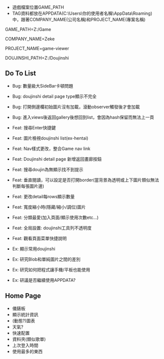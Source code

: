 - 遊戲檔案位置GAME_PATH
- TAG資料都放在APPDATA(C:\Users\你的使用者名稱\AppData\Roaming)中，跟著COMPANY_NAME(公司名稱)和PROJECT_NAME(專案名稱)

GAME_PATH=Z:/Game

COMPANY_NAME=Zeke

PROJECT_NAME=game-viewer

DOUJINSHI_PATH=Z:/Doujinshi

## Do To List

- Bug: 數量級大SideBar卡頓問題
- Bug: doujinshi detail page type顯示不完全
- Bug: 打開側邊欄初始圖片沒有加載，滾動observer觸發後才會加載
- Bug: 進入views後返回gallery後想回到list，會因為hash保留而無法上一頁

- Feat: 搜尋Enter快捷鍵
- Feat: 圖片檢視doujinshi list(ex-hentai)
- Feat: Nav樣式更改，整合Game nav link
- Feat: Doujinshi detail page 新增返回畫廊按鈕
- Feat: 搜尋doujin為無顯示找不到提示
- Feat: 垂直閱讀，可以設定是否打開border(當背景為透明或上下圖片類似無法判斷每張圖片邊)
- Feat: 更改detail每rows顯示數量
- Feat: 寬度縮小時(隱藏/縮小/調位)圖片
- Feat: 分類最愛(加入頁面/顯示使用次數etc...)


- Feat: 全局設置: doujinshi工具列不透明度
- Feat: 觀看頁面菜單快捷說明

- Ex: 顯示常用doujinshi
- Ex: 研究Blob和單純圖片之間的差別
- Ex: 研究如何把程式讓手機/平板也能使用
- Ex: 研議是否繼續使用APPDATA?


## Home Page

- 儀錶板
- 顯示統計資訊
- (動態?)圖表
- 天氣?
- 快速配置
- 資料夾(類似歌單)
- 上次登入時間
- 使用最多的東西

